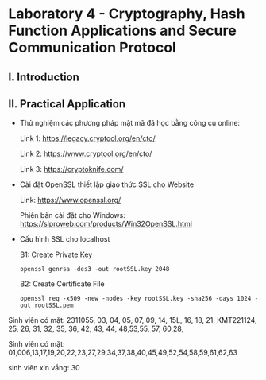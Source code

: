 
# Laboratory 4 - Cryptography, Hash Function Applications and Secure Communication Protocol
## I. Introduction


## II. Practical Application
- Thử nghiệm các phương pháp mật mã đã học bằng công cụ online:

  Link 1: https://legacy.cryptool.org/en/cto/

  Link 2: https://www.cryptool.org/en/cto/

  Link 3: https://cryptoknife.com/

- Cài đặt OpenSSL thiết lập giao thức SSL cho Website

  Link: https://www.openssl.org/
  
  Phiên bản cài đặt cho Windows: https://slproweb.com/products/Win32OpenSSL.html

- Cấu hình SSL cho localhost

  B1: Create Private Key
  ```
  openssl genrsa -des3 -out rootSSL.key 2048
  ```
  B2: Create Certificate File
  ```
  openssl req -x509 -new -nodes -key rootSSL.key -sha256 -days 1024 -out rootSSL.pem
  ```
  

  
 Sinh viên có mặt: 2311055, 03, 04, 05, 07, 09, 14, 15L, 16, 18, 21, KMT221124, 25, 26, 31, 32, 35, 36, 42, 43, 44, 48,53,55, 57, 60,28,
 
 Sinh viên có mặt: 01,006,13,17,19,20,22,23,27,29,34,37,38,40,45,49,52,54,58,59,61,62,63

 sinh viên xin vắng: 30
  
